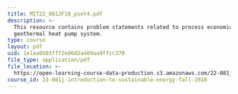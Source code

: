 ```yaml
---
title: MIT22_081JF10_pset4.pdf
description: >-
  This resource contains problem statements related to process economics, and
  geothermal heat pump system.
type: course
layout: pdf
uid: 1e1aa0603fff2ed6d2a409aa9ffcc370
file_type: application/pdf
file_location: >-
  https://open-learning-course-data-production.s3.amazonaws.com/22-081j-introduction-to-sustainable-energy-fall-2010/1e1aa0603fff2ed6d2a409aa9ffcc370_MIT22_081JF10_pset4.pdf
course_id: 22-081j-introduction-to-sustainable-energy-fall-2010
---
```

